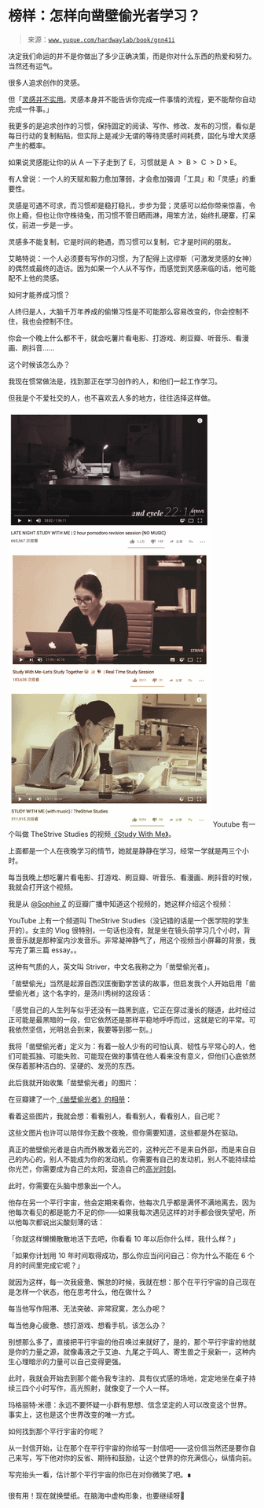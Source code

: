 # 榜样：怎样向凿壁偷光者学习？

> 来源：[`www.yuque.com/hardwaylab/book/gnn41i`](https://www.yuque.com/hardwaylab/book/gnn41i)

<ne-quote id="u02f505b8" data-lake-id="u02f505b8">

决定我们命运的并不是你做出了多少正确决策，而是你对什么东西的热爱和努力。当然还有运气。</ne-quote> 

很多人追求创作的灵感。 

但「[灵感并不实用](http://haohailong.net/2019/03/muse-and-the-so-called-real-stuff/)。灵感本身并不能告诉你完成一件事情的流程，更不能帮你自动完成一件事。」 

我更多的是追求创作的习惯，保持固定的阅读、写作、修改、发布的习惯，看似是每日行动的复制粘贴，但实际上是减少无谓的等待灵感时间耗费，固化与增大灵感产生的概率。 

如果说灵感能让你的从 A 一下子走到了 E，习惯就是 A  >  B >  C  > D > E。 

有人曾说：一个人的天赋和毅力愈加薄弱，才会愈加强调「工具」和「灵感」的重要性。 

灵感是可遇不可求，而习惯却是稳打稳扎，步步为营；灵感可以给你带来惊喜，令你上瘾，但也让你守株待兔，而习惯不管日晒雨淋，用笨方法，始终扎硬寨，打呆仗，前进一步是一步。 

灵感多不能复制，它是时间的艳遇，而习惯可以复制，它才是时间的朋友。 

艾略特说：一个人必须要有写作的习惯，为了配得上这缪斯（可激发灵感的女神）的偶然或最终的造访。因为如果一个人从不写作，而感觉到灵感来临的话，他可能配不上他的灵感。 

如何才能养成习惯？ 

人终归是人，大脑千万年养成的偷懒习性是不可能那么容易改变的，你会控制不住，我也会控制不住。 

你会一个晚上什么都不干，就会吃薯片看电影、打游戏、刷豆瓣、听音乐、看漫画、刷抖音…… 

这个时候该怎么办？ 

我现在惯常做法是，找到那正在学习创作的人，和他们一起工作学习。 

但我是个不爱社交的人，也不喜欢去人多的地方，往往选择这样做。

![](img/81f07e807f14014a58a0cbdbe3a14898.png)  <ne-p id="2dfefc95d05b44d4940335ac0e13619e" data-lake-id="2dfefc95d05b44d4940335ac0e13619e">![](img/35b49dd42c719d68452d8331ee9bfcfa.png)  <ne-p id="ff8f48d9b7d6462fdbc4542738f1e02b" data-lake-id="ff8f48d9b7d6462fdbc4542738f1e02b">![](img/e509ca30c6f619f9317fd60701254434.png)  <ne-p id="1511b64c11a201a74bc650566a98a340" data-lake-id="1511b64c11a201a74bc650566a98a340">Youtube 有一个叫做 TheStrive Studies 的视频[《Study With Me》](https://www.youtube.com/channel/UCSQkQjPhnZw12Hj-SfsbX8w)。 

上面都是一个人在夜晚学习的情节，她就是静静在学习，经常一学就是两三个小时。  

<ne-p id="be408d0f2692ced0707b350386efe864" data-lake-id="be408d0f2692ced0707b350386efe864"><ne-p id="a2b348c03a60b11a206004cf7f6e52de" data-lake-id="a2b348c03a60b11a206004cf7f6e52de">每当我晚上想吃薯片看电影、打游戏、刷豆瓣、听音乐、看漫画、刷抖音的时候，我就会打开这个视频。 

我是从 [@Sophie Z](https://www.douban.com/people/sophie-z/status/) 的豆瓣广播中知道这个视频的，她这样介绍这个视频： 

YouTube 上有一个频道叫 TheStrive Studies（没记错的话是一个医学院的学生开的）。女主的 Vlog 很特别，一句话也没有，就是坐在镜头前学习几个小时，背景音乐就是那种室内沙发音乐。非常凝神静气了，用这个视频当小屏幕的背景，我写完了第三篇 essay。。  

<ne-p id="35cf25cd9a9fbc772db868615de2fc03" data-lake-id="35cf25cd9a9fbc772db868615de2fc03"><ne-p id="9f9139b55eed3d0cf9f9f4c5f56510b9" data-lake-id="9f9139b55eed3d0cf9f9f4c5f56510b9">这种有气质的人，英文叫 Striver，中文名我称之为「凿壁偷光者」。 

「凿壁偷光」当然是起源自西汉匡衡勤学苦读的故事，但启发我个人开始启用「凿壁偷光者」这个名字的，是汤川秀树的这段话： <ne-quote id="u4d487f46" data-lake-id="u4d487f46">

「感觉自己的人生列车似乎还没有一路黑到底，它正在穿过漫长的隧道，此时经过正可能是最黑暗的一段，但它依然还是那样平稳地呼呼而过，这就是它的平常。可我依然坚信，光明总会到来，我要等到那一刻。」</ne-quote> 

我将「凿壁偷光者」定义为：有着一般人少有的可怕认真、韧性与平常心的人，他们可能孤独、可能失败、可能现在做的事情在他人看来没有意义，但他们心底依然保存着那种洁白的、坚硬的、发亮的东西。 

此后我就开始收集「凿壁偷光者」的图片：  

<ne-p id="b437405eb8a363948975e06a6d086b08" data-lake-id="b437405eb8a363948975e06a6d086b08"><ne-p id="2ff596836b37c5b0a428d1ebe9c5e501" data-lake-id="2ff596836b37c5b0a428d1ebe9c5e501"><ne-p id="940345cc519b94879eae0b8da00d7f35" data-lake-id="940345cc519b94879eae0b8da00d7f35"><ne-p id="0a193a15395bfae4ddefa21d0a26ba62" data-lake-id="0a193a15395bfae4ddefa21d0a26ba62"><ne-p id="1f85645747be3df9afa3d602f5fcdff7" data-lake-id="1f85645747be3df9afa3d602f5fcdff7">在豆瓣建了一个[《凿壁偷光者》的相册](https://www.douban.com/photos/album/1686159083/)：  

<ne-p id="11c057849708d66f28328188db24f913" data-lake-id="11c057849708d66f28328188db24f913">看着这些图片，我就会想：看看别人，看看别人，看看别人，自己呢？ 

这些文图片也许可以陪伴你无数个夜晚，但你需要知道，这些都是外在驱动。 

真正的凿壁偷光者是自内而外散发着光芒的，这种光芒不是来自外部，而是来自自己的内心的，别人不能成为你的发动机，你需要有自己的发动机，别人不能持续给你光芒，你需要成为自己的太阳，营造自己的[高光时刻](https://mp.weixin.qq.com/s?__biz=MzA4MTQ0NDQxNg==&mid=2650640034&idx=1&sn=3b3151b5046e85e54c819641df6b0894&chksm=879dc58db0ea4c9b858b05b09e0640c822d4288fe14c68b57a7e9132d9f681a0da3190e83be7&token=348230470&lang=zh_CN#rd)。 

此时，你需要在头脑中想象出一个人。 

他存在另一个平行宇宙，他会定期来看你，他每次几乎都是满怀不满地离去，因为他每次看见的都是能力不足的你——如果我每次遇见这样的对手都会很失望吧，所以他每次都说出尖酸刻薄的话： 

「你就这样懒懒散散地活下去吧，你看看 10 年以后你什么样，我什么样？」 

「如果你计划用 10 年时间取得成功，那么你应当问问自己：你为什么不能在 6 个月的时间里完成它呢？」 

就因为这样，每一次我疲惫、懈怠的时候，我就在想：那个在平行宇宙的自己现在是怎样一个状态，他在思考什么，他在做什么？ 

每当他写作阻滞、无法突破、非常寂寞，怎么办呢？ 

每当他身心疲惫、想打游戏、想看手机，该怎么办？ 

别想那么多了，直接把平行宇宙的他召唤过来就好了，是的，那个平行宇宙的他就是你的力量之源，就像毒液之于艾迪、九尾之于鸣人、寄生兽之于泉新一，这种内生心理暗示的力量可以自己变得更强。 

此时，我就会开始去到那个能令我专注的、具有仪式感的场地，定定地坐在桌子持续三四个小时写作，高光照射，就像变了一个人一样。 <ne-quote id="u414ed9b3" data-lake-id="u414ed9b3">

玛格丽特·米德：永远不要怀疑一小群有思想、信念坚定的人可以改变这个世界。事实上，这也是这个世界改变的唯一方式。</ne-quote> 

如何找到那个平行宇宙的你呢？ 

从一封信开始，让在那个在平行宇宙的你给写一封信吧——这份信当然还是要你自己来写，写下他对你的反省、期待和鼓励，让这个世界的你充满信心，纵情向前。  

<ne-p id="1c5e854e68578f7ca2526349f429917d" data-lake-id="1c5e854e68578f7ca2526349f429917d">写完抬头一看，估计那个平行宇宙的你已在对你微笑了吧。∎ 

### [](https://mp.weixin.qq.com/s?__biz=MzU2NzA3NDE3Mw==&mid=2247489136&idx=1&sn=38f76636ac8acce9acdaa4978fbc628f&chksm=fca39a62cbd41374aa9e129a9d1693c848496e45406fcf5d112c3e8585a71e6ddd2163b37532&scene=21#wechat_redirect)

 

很有用！现在就换壁纸。在脑海中虚构形象，也要继续呀🍺</ne-p></ne-p></ne-p></ne-p></ne-p></ne-p></ne-p></ne-p></ne-p></ne-p></ne-p></ne-p></ne-p></ne-p>